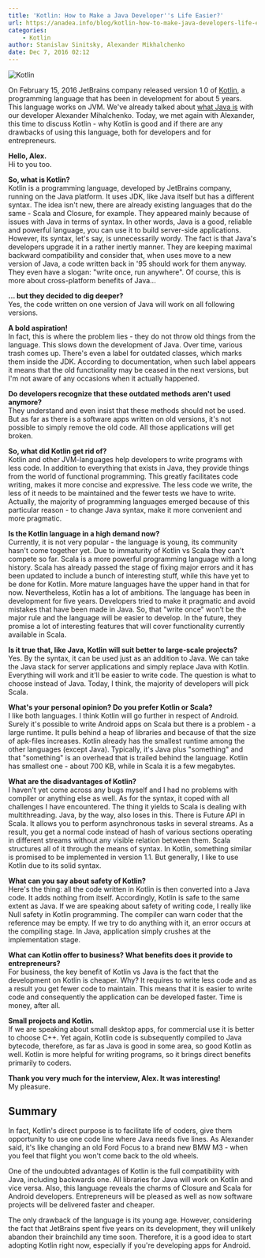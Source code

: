 ```yaml
---
title: 'Kotlin: How to Make a Java Developer''s Life Easier?'
url: https://anadea.info/blog/kotlin-how-to-make-java-developers-life-easier
categories:
    - Kotlin
author: Stanislav Sinitsky, Alexander Mikhalchenko
date: Dec 7, 2016 02:12
---
```

![Kotlin](https://anadea.info/uploads/image_attachment/image/1025/xKotlin.jpg.pagespeed.ic.Wy-yOp4EYc.jpg)

On February 15, 2016 JetBrains company released version 1.0 of [Kotlin](https://kotlinlang.org/), a programming language that has been in development for about 5 years. This language works on JVM. We've already talked about [what Java is](https://anadea.info/blog/java-myths-realities-and-prospects-for-application-development) with our developer Alexander Mihalchenko. Today, we met again with Alexander, this time to discuss Kotlin - why Kotlin is good and if there are any drawbacks of using this language, both for developers and for entrepreneurs.

**Hello, Alex.**  
Hi to you too.

**So, what is Kotlin?**  
Kotlin is a programming language, developed by JetBrains company, running on the Java platform. It uses JDK, like Java itself but has a different syntax. The idea isn't new, there are already existing languages that do the same - Scala and Closure, for example. They appeared mainly because of issues with Java in terms of syntax. In other words, Java is a good, reliable and powerful language, you can use it to build server-side applications. However, its syntax, let's say, is unnecessarily wordy. The fact is that Java's developers upgrade it in a rather inertly manner. They are keeping maximal backward compatibility and consider that, when uses move to a new version of Java, a code written back in '95 should work for them anyway. They even have a slogan: "write once, run anywhere". Of course, this is more about cross-platform benefits of Java...

**... but they decided to dig deeper?**  
Yes, the code written on one version of Java will work on all following versions.

**A bold aspiration!**  
In fact, this is where the problem lies - they do not throw old things from the language. This slows down the development of Java. Over time, various trash comes up. There's even a label for outdated classes, which marks them inside the JDK. According to documentation, when such label appears it means that the old functionality may be ceased in the next versions, but I'm not aware of any occasions when it actually happened.

**Do developers recognize that these outdated methods aren't used anymore?**  
They understand and even insist that these methods should not be used. But as far as there is a software apps written on old versions, it's not possible to simply remove the old code. All those applications will get broken.

**So, what did Kotlin get rid of?**  
Kotlin and other JVM-languages help developers to write programs with less code. In addition to everything that exists in Java, they provide things from the world of functional programming. This greatly facilitates code writing, makes it more concise and expressive. The less code we write, the less of it needs to be maintained and the fewer tests we have to write. Actually, the majority of programming languages emerged because of this particular reason - to change Java syntax, make it more convenient and more pragmatic.

**Is the Kotlin language in a high demand now?**  
Currently, it is not very popular - the language is young, its community hasn't come together yet. Due to immaturity of Kotlin vs Scala they can't compete so far. Scala is a more powerful programming language with a long history. Scala has already passed the stage of fixing major errors and it has been updated to include a bunch of interesting stuff, while this have yet to be done for Kotlin. More mature languages have the upper hand in that for now. Nevertheless, Kotlin has a lot of ambitions. The language has been in development for five years. Developers tried to make it pragmatic and avoid mistakes that have been made in Java. So, that "write once" won’t be the major rule and the language will be easier to develop. In the future, they promise a lot of interesting features that will cover functionality currently available in Scala.

**Is it true that, like Java, Kotlin will suit better to large-scale projects?**  
Yes. By the syntax, it can be used just as an addition to Java. We can take the Java stack for server applications and simply replace Java with Kotlin. Everything will work and it'll be easier to write code. The question is what to choose instead of Java. Today, I think, the majority of developers will pick Scala.

**What's your personal opinion? Do you prefer Kotlin or Scala?**  
I like both languages. I think Kotlin will go further in respect of Android. Surely it's possible to write Android apps on Scala but there is a problem - a large runtime. It pulls behind a heap of libraries and because of that the size of apk-files increases. Kotlin already has the smallest runtime among the other languages (except Java). Typically, it's Java plus "something" and that "something" is an overhead that is trailed behind the language. Kotlin has smallest one - about 700 KB, while in Scala it is a few megabytes.

**What are the disadvantages of Kotlin?**  
I haven't yet come across any bugs myself and I had no problems with compiler or anything else as well. As for the syntax, it coped with all challenges I have encountered. The thing it yields to Scala is dealing with multithreading. Java, by the way, also loses in this. There is Future API in Scala. It allows you to perform asynchronous tasks in several streams. As a result, you get a normal code instead of hash of various sections operating in different streams without any visible relation between them. Scala structures all of it through the means of syntax. In Kotlin, something similar is promised to be implemented in version 1.1\. But generally, I like to use Kotlin due to its solid syntax.

**What can you say about safety of Kotlin?**  
Here's the thing: all the code written in Kotlin is then converted into a Java code. It adds nothing from itself. Accordingly, Kotlin is safe to the same extent as Java. If we are speaking about safety of writing code, I really like Null safety in Kotlin programming. The compiler can warn coder that the reference may be empty. If we try to do anything with it, an error occurs at the compiling stage. In Java, application simply crushes at the implementation stage.

**What can Kotlin offer to business? What benefits does it provide to entrepreneurs?**  
For business, the key benefit of Kotlin vs Java is the fact that the development on Kotlin is cheaper. Why? It requires to write less code and as a result you get fewer code to maintain. This means that it is easier to write code and consequently the application can be developed faster. Time is money, after all.

**Small projects and Kotlin.**  
If we are speaking about small desktop apps, for commercial use it is better to choose C++. Yet again, Kotlin code is subsequently compiled to Java bytecode, therefore, as far as Java is good in some area, so good Kotlin as well. Kotlin is more helpful for writing programs, so it brings direct benefits primarily to coders.

**Thank you very much for the interview, Alex. It was interesting!**  
My pleasure.

## Summary

In fact, Kotlin's direct purpose is to facilitate life of coders, give them opportunity to use one code line where Java needs five lines. As Alexander said, it's like changing an old Ford Focus to a brand new BMW M3 - when you feel that flight you won't come back to the old wheels.

One of the undoubted advantages of Kotlin is the full compatibility with Java, including backwards one. All libraries for Java will work on Kotlin and vice versa. Also, this language reveals the charms of Closure and Scala for Android developers. Entrepreneurs will be pleased as well as now software projects will be delivered faster and cheaper.

The only drawback of the language is its young age. However, considering the fact that JetBrains spent five years on its development, they will unlikely abandon their brainchild any time soon. Therefore, it is a good idea to start adopting Kotlin right now, especially if you're developing apps for Android.
